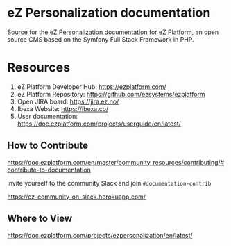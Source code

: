 # eZ Personalization documentation

Source for the [eZ Personalization documentation for eZ Platform](https://doc.ezplatform.com/projects/ezpersonalization/en/latest/), an open source CMS based on the Symfony Full Stack Framework in PHP. 

# Resources

1. eZ Platform Developer Hub: https://ezplatform.com/
1. eZ Platform Repository: https://github.com/ezsystems/ezplatform
1. Open JIRA board: https://jira.ez.no/
1. Ibexa Website: https://ibexa.co/
1. User documentation: https://doc.ezplatform.com/projects/userguide/en/latest/

## How to Contribute

https://doc.ezplatform.com/en/master/community_resources/contributing/#contribute-to-documentation

Invite yourself to the community Slack and join `#documentation-contrib`

https://ez-community-on-slack.herokuapp.com/

## Where to View

https://doc.ezplatform.com/projects/ezpersonalization/en/latest/
